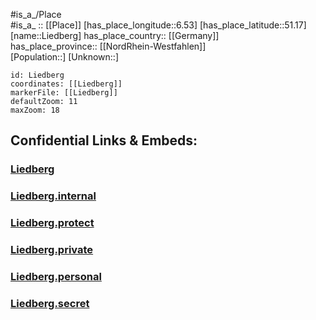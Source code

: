﻿---
location: [51.17,6.53] 
mapzoom: [7,12] 
mapmarker: city 
type: City
tags:
- geo/City


SpocWebEntityId: 31998
isDeleted: false
confidential: public

---
#is_a_/Place  
#is_a_ :: [[Place]] 
[has_place_longitude::6.53] 
[has_place_latitude::51.17] 
[name::Liedberg] 
has_place_country:: [[Germany]]  
has_place_province:: [[NordRhein-Westfahlen]]  
[Population::] 
[Unknown::] 


```leaflet
id: Liedberg
coordinates: [[Liedberg]] 
markerFile: [[Liedberg]] 
defaultZoom: 11 
maxZoom: 18
```


## Confidential Links & Embeds: 

### [Liedberg](/_public/Earth/Continent/Europe/Europe~Central/Germany/Germany~West/Nord_Rhein-Westfalen/counties~NW/Rhein-Kreis_Neuss/cities~Rhein-Kreis_Neuss/Korschenbroich/Liedberg.md) 

### [Liedberg.internal](/_internal/Earth/Continent/Europe/Europe~Central/Germany/Germany~West/Nord_Rhein-Westfalen/counties~NW/Rhein-Kreis_Neuss/cities~Rhein-Kreis_Neuss/Korschenbroich/Liedberg.internal.md) 

### [Liedberg.protect](/_protect/Earth/Continent/Europe/Europe~Central/Germany/Germany~West/Nord_Rhein-Westfalen/counties~NW/Rhein-Kreis_Neuss/cities~Rhein-Kreis_Neuss/Korschenbroich/Liedberg.protect.md) 

### [Liedberg.private](/_private/Earth/Continent/Europe/Europe~Central/Germany/Germany~West/Nord_Rhein-Westfalen/counties~NW/Rhein-Kreis_Neuss/cities~Rhein-Kreis_Neuss/Korschenbroich/Liedberg.private.md) 

### [Liedberg.personal](/_personal/Earth/Continent/Europe/Europe~Central/Germany/Germany~West/Nord_Rhein-Westfalen/counties~NW/Rhein-Kreis_Neuss/cities~Rhein-Kreis_Neuss/Korschenbroich/Liedberg.personal.md) 

### [Liedberg.secret](/_secret/Earth/Continent/Europe/Europe~Central/Germany/Germany~West/Nord_Rhein-Westfalen/counties~NW/Rhein-Kreis_Neuss/cities~Rhein-Kreis_Neuss/Korschenbroich/Liedberg.secret.md) 
